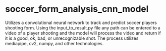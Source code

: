 # soccer_form_analysis_cnn_model
 Utilizes a convolutional neural network to track and predict soccer players shooting form. Using the input_to_result.py file any path can be entered to a video of a player shooting  and the model will process the video and return if it is a good, ok, bad, or unrecognizable shot. The process utilizes  mediapipe, cv2, numpy, and other  technologies.
